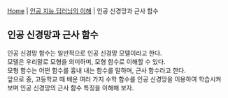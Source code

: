 [Home](./../../README.md) | [인공 지능 딥러닝의 이해](./../README.md) | 인공 신경망과 근사 함수

## 인공 신경망과 근사 함수

인공 신경망 함수는 일반적으로 인공 신경망 모델이라고 한다.  
모델은 우리말로 모형을 의미하며, 모형 함수로 이해할 수 있다.  
모형 함수는 어떤 함수를 흉내 내는 함수를 말하며, 근사 함수라고 한다.  
앞으로 중, 고등학교 때 배운 여러 가지 수학 함수를 인공 신경망을 이용하여 학습시켜 보며 인공 신경망의 근사 함수 특징을 이해해 보자.
